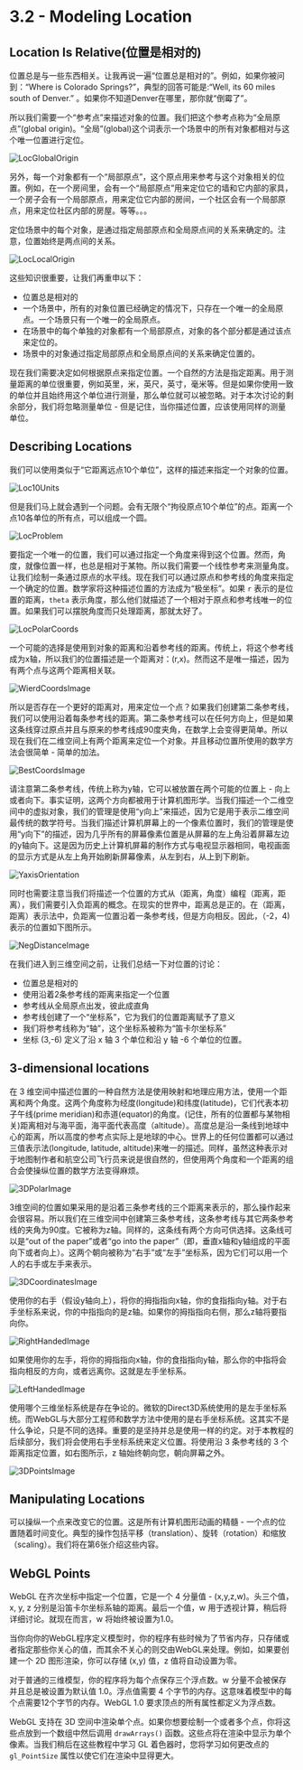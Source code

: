# 3.2 - Modeling Location

## Location Is Relative(位置是相对的)

位置总是与一些东西相关。让我再说一遍“位置总是相对的”。例如，如果你被问到：“Where is Colorado Springs?”，典型的回答可能是:“Well, its 60 miles south of Denver.” 。如果你不知道Denver在哪里，那你就“倒霉了”。

所以我们需要一个“参考点”来描述对象的位置。我们把这个参考点称为“全局原点”(global origin)。“全局”(global)这个词表示一个场景中的所有对象都相对与这个唯一位置进行定位。

![LocGlobalOrigin](./pic/LocGlobalOrigin.png)

另外，每一个对象都有一个“局部原点”，这个原点用来参考与这个对象相关的位置。例如，在一个房间里，会有一个“局部原点”用来定位它的墙和它内部的家具，一个房子会有一个局部原点，用来定位它内部的房间，一个社区会有一个局部原点，用来定位社区内部的房屋。等等。。。

定位场景中的每个对象，是通过指定局部原点和全局原点间的关系来确定的。注意，位置始终是两点间的关系。

![LocLocalOrigin](./pic/LocLocalOrigin.png)

这些知识很重要，让我们再重申以下：
* 位置总是相对的
* 一个场景中，所有的对象位置已经确定的情况下，只存在一个唯一的全局原点。一个场景只有一个唯一的全局原点。
* 在场景中的每个单独的对象都有一个局部原点，对象的各个部分都是通过该点来定位的。
* 场景中的对象通过指定局部原点和全局原点间的关系来确定位置的。

现在我们需要决定如何根据原点来指定位置。一个自然的方法是指定距离。用于测量距离的单位很重要，例如英里，米，英尺，英寸，毫米等。但是如果你使用一致的单位并且始终用这个单位进行测量，那么单位就可以被忽略。对于本次讨论的剩余部分，我们将忽略测量单位 - 但是记住，当你描述位置，应该使用同样的测量单位。

## Describing Locations

我们可以使用类似于“它距离远点10个单位”，这样的描述来指定一个对象的位置。

![Loc10Units](./pic/Loc10Units.png)

但是我们马上就会遇到一个问题。会有无限个“拘役原点10个单位”的点。距离一个点10各单位的所有点，可以组成一个圆。

![LocProblem](./pic/LocProblem.png)

要指定一个唯一的位置，我们可以通过指定一个角度来得到这个位置。然而，角度，就像位置一样，也总是相对于某物。所以我们需要一个线性参考来测量角度。让我们绘制一条通过原点的水平线。现在我们可以通过原点和参考线的角度来指定一个确定的位置。数学家将这种描述位置的方法成为“极坐标”。如果 `r` 表示的是位置的距离，`theta` 表示角度，那么他们就描述了一个相对于原点和参考线唯一的位置。如果我们可以摆脱角度而只处理距离，那就太好了。

![LocPolarCoords](./pic/LocPolarCoords.png)

一个可能的选择是使用到对象的距离和沿着参考线的距离。传统上，将这个参考线成为x轴，所以我们的位置描述是一个距离对：(r,x)。然而这不是唯一描述，因为有两个点与这两个距离相关联。

![WierdCoordsImage](./pic/WierdCoordsImage.png)

所以是否存在一个更好的距离对，用来定位一个点？如果我们创建第二条参考线，我们可以使用沿着每条参考线的距离。第二条参考线可以在任何方向上，但是如果这条线穿过原点并且与原来的参考线成90度夹角，在数学上会变得更简单。所以现在我们在二维空间上有两个距离来定位一个对象。并且移动位置所使用的数学方法会很简单 - 简单的加法。

![BestCoordsImage](./pic/BestCoordsImage.png)

请注意第二条参考线，传统上称为y轴，它可以被放置在两个可能的位置上 - 向上或者向下。事实证明，这两个方向都被用于计算机图形学。当我们描述一个二维空间中的虚拟对象，我们的管理是使用“y向上”来描述，因为它是用于表示二维空间最传统的数学符号。当我们描述计算机屏幕上的一个像素位置时，我们的管理是使用“y向下”的描述，因为几乎所有的屏幕像素位置是从屏幕的左上角沿着屏幕左边的y轴向下。这是因为历史上计算机屏幕的制作方式与电视显示器相同，电视画面的显示方式是从左上角开始刷新屏幕像素，从左到右，从上到下刷新。

![YaxisOrientation](./pic/YaxisOrientation.png)

同时也需要注意当我们将描述一个位置的方式从（距离，角度）编程（距离，距离），我们需要引入负距离的概念。在现实的世界中，距离总是正的。在（距离，距离）表示法中，负距离一位置沿着一条参考线，但是方向相反。因此，（-2，4)表示的位置如下图所示。

![NegDistanceImage](./pic/NegDistanceImage.png)

在我们进入到三维空间之前，让我们总结一下对位置的讨论：
* 位置总是相对的
* 使用沿着2条参考线的距离来指定一个位置
* 参考线从全局原点出发，彼此成直角
* 参考线创建了一个“坐标系”，它为我们的位置距离赋予了意义
* 我们将参考线称为“轴”，这个坐标系被称为“笛卡尔坐标系”
* 坐标 (3,-6) 定义了沿 x 轴 3 个单位和沿 y 轴 -6 个单位的位置。

## 3-dimensional locations

在 3 维空间中描述位置的一种自然方法是使用映射和地理应用方法，使用一个距离和两个角度。这两个角度称为经度(longitude)和纬度(latitude)，它们代表本初子午线(prime meridian)和赤道(equator)的角度。(记住，所有的位置都与某物相关)距离相对与海平面，海平面代表高度（altitude）。高度总是沿一条线到地球中心的距离，所以高度的参考点实际上是地球的中心。世界上的任何位置都可以通过三值表示法(longitude, latitude, altitude)来唯一的描述。同样，虽然这种表示对于地图制作者和航空公司飞行员来说是很自然的，但使用两个角度和一个距离的组合会使操纵位置的数学方法变得麻烦。

![3DPolarImage](./pic/3DPolarImage.png)

3维空间的位置如果采用的是沿着三条参考线的三个距离来表示的，那么操作起来会很容易。所以我们在三维空间中创建第三条参考线，这条参考线与其它两条参考线的夹角为90度。它被称为z轴。同样的，这条线有两个方向可供选择。这条线可以是“out of the paper”或者“go into the paper”（即，垂直x轴和y轴组成的平面向下或者向上）。这两个朝向被称为“右手”或“左手”坐标系，因为它们可以用一个人的右手或左手来表示。

![3DCoordinatesImage](./pic/3DCoordinatesImage.png)

使用你的右手（假设y轴向上），将你的拇指指向x轴，你的食指指向y轴。对于右手坐标系来说，你的中指指向的是z轴。如果你的拇指指向右侧，那么z轴将要指向你。

![RightHandedImage](./pic/RightHandedImage.png)

如果使用你的左手，将你的拇指指向x轴，你的食指指向y轴，那么你的中指将会指向相反的方向，或者远离你。这就是左手坐标系。

![LeftHandedImage](./pic/LeftHandedImage.png)

使用哪个三维坐标系统是存在争论的。微软的Direct3D系统使用的是左手坐标系统。而WebGL与大部分工程师和数学方法中使用的是右手坐标系统。这其实不是什么争论，只是不同的选择。重要的是坚持并总是使用一样的约定。对于本教程的后续部分，我们将会使用右手坐标系统来定义位置。将使用沿 3 条参考线的 3 个距离指定位置，如右图所示，z 轴始终朝向您，朝向屏幕之外。

![3DPointsImage](./pic/3DPointsImage.png)

## Manipulating Locations

可以操纵一个点来改变它的位置。这是所有计算机图形动画的精髓 - 一个点的位置随着时间变化。典型的操作包括平移（translation）、旋转（rotation）和缩放（scaling）。我们将在第6张介绍这些内容。

## WebGL Points

WebGL 在齐次坐标中指定一个位置，它是一个 4 分量值 - (x,y,z,w)。头三个值，x, y, z 分别是沿笛卡尔坐标系轴的距离。最后一个值，w 用于透视计算，稍后将详细讨论。就现在而言，w 将始终被设置为1.0。

当你向你的WebGL程序定义模型时，你的程序有些时候为了节省内存，只存储或者指定那些你关心的值，而其余不关心的则交由WebGL来处理。例如，如果要创建一个 2D 图形渲染，你可以存储 (x,y) 值，z 值将自动设置为零。

对于普通的三维模型，你的程序将为每个点保存三个浮点数。w 分量不会被保存并且总是被设置为默认值 1.0。浮点值需要 4 个字节的内存。这意味着模型中的每个点需要12个字节的内存。WebGL 1.0 要求顶点的所有属性都定义为浮点数。

WebGL 支持在 3D 空间中渲染单个点。如果你想要绘制一个或者多个点，你将这些点放到一个数组中然后调用 `drawArrays()` 函数。这些点将在渲染中显示为单个像素。当我们稍后在这些教程中学习 GL 着色器时，您将学习如何更改点的 `gl_PointSize` 属性以使它们在渲染中显得更大。